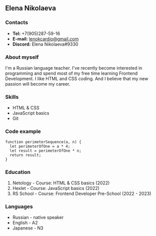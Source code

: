 ## Elena Nikolaeva ##

### Contacts ###
  - **Tel:** +7(905)287-59-16
  - **E-mail:** lenokcardio@gmail.com
  - **Discord:** Elena Nikolaeva#9330

### About myself ###
  I'm a Russian language teacher. I've recently become interested in programming and spend most of my 
free time learning Frontend Development. I like HTML and CSS coding. And I believe that my new passion 
will become my career.

### Skills ###
  - HTML & CSS
  - JavaScript basics
  - Git

### Code example ###
  ```
function perimeterSequence(a, n) {
    let perimeterOfOne = a * 4;
    let result = perimeterOfOne * n;
    return result;
}
  ```

### Education ###
  1. Netology - Course: HTML & CSS basics (2022)
  2. Hexlet - Course: JavaScript basics (2022)
  3. RS School - Course: Frontend Developer Pre-School (2022 - 2023)

### Languages ###
  - Russian - native speaker
  - English - A2
  - Japanese - N3
